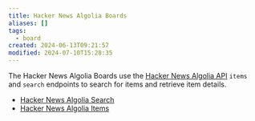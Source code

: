 ```yaml
---
title: Hacker News Algolia Boards
aliases: []
tags:
  - board
created: 2024-06-13T09:21:57
modified: 2024-07-10T15:28:35
---
```


The Hacker News Algolia Boards use the [Hacker News Algolia API](https://hn.algolia.com/api) `items` and `search` endpoints to search for items and retrieve item details.

- [Hacker News Algolia Search](projects/Breadboard/Phase%202/Hacker%20News/Algolia/Hacker%20News%20Algolia%20Search.md)
- [Hacker News Algolia Items](projects/Breadboard/Phase%202/Hacker%20News/Algolia/Hacker%20News%20Algolia%20Items.md)
